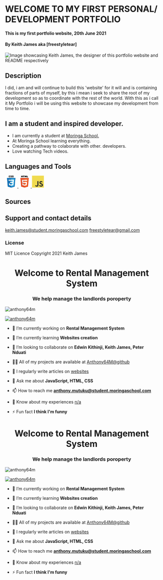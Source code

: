 # WELCOME TO MY FIRST PERSONAL/ DEVELOPMENT PORTFOLIO

#### This is my first portfolio website, 20th June 2021

#### By Keith James aka [freestyletear]

<p align="left"> <img width="30px" src="https://avatars.githubusercontent.com/u/85235878?v=4" alt="Image showcasing Keith James, the designer of this portfolio website and README respectively" /> </p>



## Description

I did, i am and will continue to build this 'website' for it will and is containing fractions of parts of myself, by this i mean i seek to share the root of my development so as to coordinate with the rest of the world. With this as i call it My Portfolio i will be using this website to showcase my development from time to time.

## I am a student and inspired developer.
- I am currently a student at [Moringa School.][website]
- At Moringa School learning everything.
- Creating a pathway to colaborate with other. developers.
- Love watching Tech videos.

## Languages and Tools

<!-- HTML5,
CSS3 &
JS -->
<p align="left"> <a href="https://www.w3schools.com/css/" target="_blank"> <img src="https://raw.githubusercontent.com/devicons/devicon/master/icons/css3/css3-original-wordmark.svg" alt="css3" width="40" height="40"/> </a> <a href="https://www.w3.org/html/" target="_blank"> <img src="https://raw.githubusercontent.com/devicons/devicon/master/icons/html5/html5-original-wordmark.svg" alt="html5" width="40" height="40"/> </a> <a href="https://developer.mozilla.org/en-US/docs/Web/JavaScript" target="_blank"> <img src="https://raw.githubusercontent.com/devicons/devicon/master/icons/javascript/javascript-original.svg" alt="javascript" width="40" height="40"/> </a> </p>

## Sources

## Support and contact details

keith.james@student.moringaschool.com
freestyletear@gmail.com

### License

MIT Licence Copyright 2021 Keith James 


[website]: https://moringaschool.com/






<h1 align="center">Welcome to Rental Management System</h1>
<h3 align="center">We help manage the landlords poroperty</h3>

<p align="left"> <img src="https://komarev.com/ghpvc/?username=anthony64m&label=Profile%20views&color=0e75b6&style=flat" alt="anthony64m" /> </p>

<p align="left"> <a href="https://github.com/ryo-ma/github-profile-trophy"><img src="https://github-profile-trophy.vercel.app/?username=anthony64m" alt="anthony64m" /></a> </p>

- 🔭 I’m currently working on **Rental Management System**

- 🌱 I’m currently learning **Websites creation**

- 👯 I’m looking to collaborate on **Edwin Kithinji, Keith James, Peter Nduati**

- 👨‍💻 All of my projects are available at [Anthony64M@github](Anthony64M@github)

- 📝 I regularly write articles on [websites](websites)

- 💬 Ask me about **JavaScript, HTML, CSS**

- 📫 How to reach me **anthony.mutuku@student.moringaschool.com**

- 📄 Know about my experiences [n/a](n/a)

- ⚡ Fun fact **I think I'm funny**


<h1 align="center">Welcome to Rental Management System</h1>
<h3 align="center">We help manage the landlords poroperty</h3>

<p align="left"> <img src="https://komarev.com/ghpvc/?username=anthony64m&label=Profile%20views&color=0e75b6&style=flat" alt="anthony64m" /> </p>

<p align="left"> <a href="https://github.com/ryo-ma/github-profile-trophy"><img src="https://github-profile-trophy.vercel.app/?username=anthony64m" alt="anthony64m" /></a> </p>

- 🔭 I’m currently working on **Rental Management System**

- 🌱 I’m currently learning **Websites creation**

- 👯 I’m looking to collaborate on **Edwin Kithinji, Keith James, Peter Nduati**

- 👨‍💻 All of my projects are available at [Anthony64M@github](Anthony64M@github)

- 📝 I regularly write articles on [websites](websites)

- 💬 Ask me about **JavaScript, HTML, CSS**

- 📫 How to reach me **anthony.mutuku@student.moringaschool.com**

- 📄 Know about my experiences [n/a](n/a)

- ⚡ Fun fact **I think I'm funny**


<!-- <h3 align="left">Languages and Tools:</h3>
<p align="left"> <a href="https://www.w3schools.com/css/" target="_blank"> <img src="https://raw.githubusercontent.com/devicons/devicon/master/icons/css3/css3-original-wordmark.svg" alt="css3" width="40" height="40"/> </a> <a href="https://www.w3.org/html/" target="_blank"> <img src="https://raw.githubusercontent.com/devicons/devicon/master/icons/html5/html5-original-wordmark.svg" alt="html5" width="40" height="40"/> </a> <a href="https://developer.mozilla.org/en-US/docs/Web/JavaScript" target="_blank"> <img src="https://raw.githubusercontent.com/devicons/devicon/master/icons/javascript/javascript-original.svg" alt="javascript" width="40" height="40"/> </a> </p>

<p><img align="left" src="https://github-readme-stats.vercel.app/api/top-langs?username=anthony64m&show_icons=true&locale=en&layout=compact" alt="anthony64m" /></p>

<p>&nbsp;<img align="center" src="https://github-readme-stats.vercel.app/api?username=anthony64m&show_icons=true&locale=en" alt="anthony64m" /></p>

<p><img align="center" src="https://github-readme-streak-stats.herokuapp.com/?user=anthony64m&" alt="anthony64m" /></p> -->
